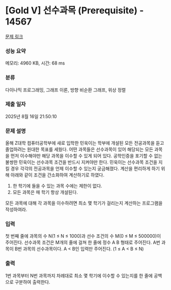 # [Gold V] 선수과목 (Prerequisite) - 14567 

[문제 링크](https://www.acmicpc.net/problem/14567) 

### 성능 요약

메모리: 4960 KB, 시간: 68 ms

### 분류

다이나믹 프로그래밍, 그래프 이론, 방향 비순환 그래프, 위상 정렬

### 제출 일자

2025년 8월 16일 21:50:10

### 문제 설명

<p>올해 Z대학 컴퓨터공학부에 새로 입학한 민욱이는 학부에 개설된 모든 전공과목을 듣고 졸업하려는 원대한 목표를 세웠다. 어떤 과목들은 선수과목이 있어 해당되는 모든 과목을 먼저 이수해야만 해당 과목을 이수할 수 있게 되어 있다. 공학인증을 포기할 수 없는 불쌍한 민욱이는 선수과목 조건을 반드시 지켜야만 한다. 민욱이는 선수과목 조건을 지킬 경우 각각의 전공과목을 언제 이수할 수 있는지 궁금해졌다. 계산을 편리하게 하기 위해 아래와 같이 조건을 간소화하여 계산하기로 하였다.</p>

<ol>
	<li>한 학기에 들을 수 있는 과목 수에는 제한이 없다.</li>
	<li>모든 과목은 매 학기 항상 개설된다.</li>
</ol>

<p>모든 과목에 대해 각 과목을 이수하려면 최소 몇 학기가 걸리는지 계산하는 프로그램을 작성하여라.</p>

### 입력 

 <p>첫 번째 줄에 과목의 수 N(1 ≤ N ≤ 1000)과 선수 조건의 수 M(0 ≤ M ≤ 500000)이 주어진다. 선수과목 조건은 M개의 줄에 걸쳐 한 줄에 정수 A B 형태로 주어진다. A번 과목이 B번 과목의 선수과목이다. A < B인 입력만 주어진다. (1 ≤ A < B ≤ N)</p>

### 출력 

 <p>1번 과목부터 N번 과목까지 차례대로 최소 몇 학기에 이수할 수 있는지를 한 줄에 공백으로 구분하여 출력한다.</p>

